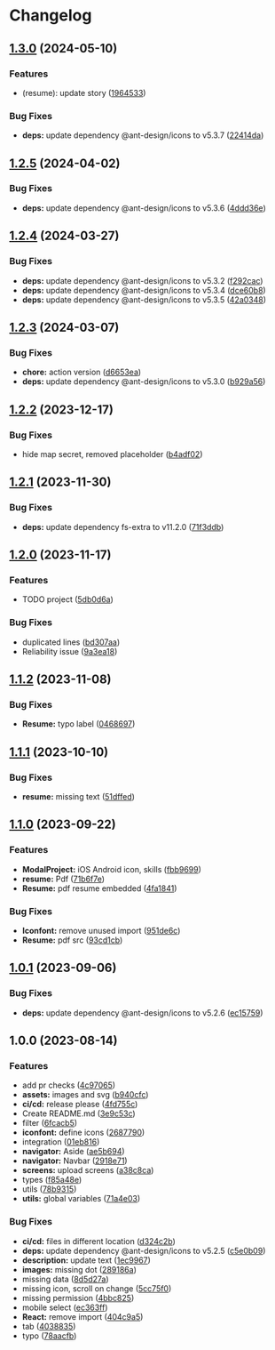 # Changelog

## [1.3.0](https://github.com/LeleDallas/skillsfolio/compare/v1.2.5...v1.3.0) (2024-05-10)


### Features

* (resume): update story ([1964533](https://github.com/LeleDallas/skillsfolio/commit/196453354788a8e926201b74bb7615633a2a24e3))


### Bug Fixes

* **deps:** update dependency @ant-design/icons to v5.3.7 ([22414da](https://github.com/LeleDallas/skillsfolio/commit/22414da489daae6b5c94a73f2aaf173bbac8a544))

## [1.2.5](https://github.com/LeleDallas/skillsfolio/compare/v1.2.4...v1.2.5) (2024-04-02)


### Bug Fixes

* **deps:** update dependency @ant-design/icons to v5.3.6 ([4ddd36e](https://github.com/LeleDallas/skillsfolio/commit/4ddd36ea75f49b924734adad386de3b9b2f7bcfb))

## [1.2.4](https://github.com/LeleDallas/skillsfolio/compare/v1.2.3...v1.2.4) (2024-03-27)


### Bug Fixes

* **deps:** update dependency @ant-design/icons to v5.3.2 ([f292cac](https://github.com/LeleDallas/skillsfolio/commit/f292cac6cb6f2169c0569d50dc10b57c8fd099a2))
* **deps:** update dependency @ant-design/icons to v5.3.4 ([dce60b8](https://github.com/LeleDallas/skillsfolio/commit/dce60b8a530c8a46602fd62ad43ef3c2349ad214))
* **deps:** update dependency @ant-design/icons to v5.3.5 ([42a0348](https://github.com/LeleDallas/skillsfolio/commit/42a0348abdade2e5981c10dd9aa311212527f6a5))

## [1.2.3](https://github.com/LeleDallas/skillsfolio/compare/v1.2.2...v1.2.3) (2024-03-07)


### Bug Fixes

* **chore:** action version ([d6653ea](https://github.com/LeleDallas/skillsfolio/commit/d6653ea758e178f699fcb95eb4d8b4149716b14d))
* **deps:** update dependency @ant-design/icons to v5.3.0 ([b929a56](https://github.com/LeleDallas/skillsfolio/commit/b929a562ee2308968ef2aa84737d99f8b160b054))

## [1.2.2](https://github.com/LeleDallas/skillsfolio/compare/v1.2.1...v1.2.2) (2023-12-17)


### Bug Fixes

* hide map secret, removed placeholder ([b4adf02](https://github.com/LeleDallas/skillsfolio/commit/b4adf02ebf15ee65a2476539b7791ec461024a3f))

## [1.2.1](https://github.com/LeleDallas/skillsfolio/compare/v1.2.0...v1.2.1) (2023-11-30)


### Bug Fixes

* **deps:** update dependency fs-extra to v11.2.0 ([71f3ddb](https://github.com/LeleDallas/skillsfolio/commit/71f3ddba84def6b0cfe47b99a6d3e90300137555))

## [1.2.0](https://github.com/LeleDallas/skillsfolio/compare/v1.1.2...v1.2.0) (2023-11-17)


### Features

* TODO project ([5db0d6a](https://github.com/LeleDallas/skillsfolio/commit/5db0d6a7b6ee3d678b11546fb607f25b2f8303a5))


### Bug Fixes

* duplicated lines ([bd307aa](https://github.com/LeleDallas/skillsfolio/commit/bd307aa410a0e2bf1ac82b215f3db47b317d7635))
* Reliability issue ([9a3ea18](https://github.com/LeleDallas/skillsfolio/commit/9a3ea181ee9af3a29f8959f6247010ddca99478c))

## [1.1.2](https://github.com/LeleDallas/skillsfolio/compare/v1.1.1...v1.1.2) (2023-11-08)


### Bug Fixes

* **Resume:** typo label ([0468697](https://github.com/LeleDallas/skillsfolio/commit/0468697da234cdadb88d50b936ffcb41912700ae))

## [1.1.1](https://github.com/LeleDallas/skillsfolio/compare/v1.1.0...v1.1.1) (2023-10-10)


### Bug Fixes

* **resume:** missing text ([51dffed](https://github.com/LeleDallas/skillsfolio/commit/51dffed4661345aa88410f00e757ea0288da93c3))

## [1.1.0](https://github.com/LeleDallas/skillsfolio/compare/v1.0.1...v1.1.0) (2023-09-22)


### Features

* **ModalProject:** iOS Android icon, skills ([fbb9699](https://github.com/LeleDallas/skillsfolio/commit/fbb969925cb4f51995e9c4dc073d480138fb141b))
* **resume:** Pdf ([71b6f7e](https://github.com/LeleDallas/skillsfolio/commit/71b6f7ec54bf0a42d5300452dd2a5d47724cc950))
* **Resume:** pdf resume embedded ([4fa1841](https://github.com/LeleDallas/skillsfolio/commit/4fa1841715c2d2a8293d2fdb24792332abbf28b6))


### Bug Fixes

* **Iconfont:** remove unused import ([951de6c](https://github.com/LeleDallas/skillsfolio/commit/951de6c63db5749c9c52e39241d81b17f79557b0))
* **Resume:** pdf src ([93cd1cb](https://github.com/LeleDallas/skillsfolio/commit/93cd1cb0ffce17fa95b143dd8ae0d5e65d26a910))

## [1.0.1](https://github.com/LeleDallas/skillsfolio/compare/v1.0.0...v1.0.1) (2023-09-06)


### Bug Fixes

* **deps:** update dependency @ant-design/icons to v5.2.6 ([ec15759](https://github.com/LeleDallas/skillsfolio/commit/ec157599dc0d782ffb2869174f32122c328748b9))

## 1.0.0 (2023-08-14)


### Features

* add pr checks ([4c97065](https://github.com/LeleDallas/skillsfolio/commit/4c97065e070d87debe179ef30d67a6659d33ec1d))
* **assets:** images and svg ([b940cfc](https://github.com/LeleDallas/skillsfolio/commit/b940cfc65f8fb8bb2a1b82667d3f84cf8e50f927))
* **ci/cd:** release please ([4fd755c](https://github.com/LeleDallas/skillsfolio/commit/4fd755cb4007d3cbca8f1b6f2d442c8ce5b71915))
* Create README.md ([3e9c53c](https://github.com/LeleDallas/skillsfolio/commit/3e9c53c5a33cb9ecb0dc3b1c2be9730ea5b8526c))
* filter ([6fcacb5](https://github.com/LeleDallas/skillsfolio/commit/6fcacb5c98972248ff0f52cbe4bcc5c7bc8f5163))
* **iconfont:** define icons ([2687790](https://github.com/LeleDallas/skillsfolio/commit/2687790fcb569ada58f2c40c318ac200ea8317de))
* integration ([01eb816](https://github.com/LeleDallas/skillsfolio/commit/01eb81672fb7d7b42ae7d84a7ce516116629df07))
* **navigator:** Aside ([ae5b694](https://github.com/LeleDallas/skillsfolio/commit/ae5b694a91ef1fd0e71ddca7a47ee3640c42082a))
* **navigator:** Navbar ([2918e71](https://github.com/LeleDallas/skillsfolio/commit/2918e71aa7398192d5619c9eda199592a04e0620))
* **screens:** upload screens ([a38c8ca](https://github.com/LeleDallas/skillsfolio/commit/a38c8cabe9e980975a4d7203393a8b2f49e6e4bc))
* types ([f85a48e](https://github.com/LeleDallas/skillsfolio/commit/f85a48e52c6ee3f595698361baba489526b5388a))
* utils ([78b9315](https://github.com/LeleDallas/skillsfolio/commit/78b93153cf44d8a827ddba08cfd399d72f1fa0df))
* **utils:** global variables ([71a4e03](https://github.com/LeleDallas/skillsfolio/commit/71a4e037945a9082a98c78dc694ed4277ec5cfed))


### Bug Fixes

* **ci/cd:** files in different location ([d324c2b](https://github.com/LeleDallas/skillsfolio/commit/d324c2bb0bcdde457ee23bee725952ee77a5abc8))
* **deps:** update dependency @ant-design/icons to v5.2.5 ([c5e0b09](https://github.com/LeleDallas/skillsfolio/commit/c5e0b098ad9651ef8a7b0e307eb5c046e7e7e7db))
* **description:** update text ([1ec9967](https://github.com/LeleDallas/skillsfolio/commit/1ec9967a48c019426099a43ca2562a1d206c13a3))
* **images:** missing dot ([289186a](https://github.com/LeleDallas/skillsfolio/commit/289186a89243af06e066f3bebe3a8815f6982ec8))
* missing data ([8d5d27a](https://github.com/LeleDallas/skillsfolio/commit/8d5d27a4f267197434db7a2cc08a052a0e3faec1))
* missing icon, scroll on change ([5cc75f0](https://github.com/LeleDallas/skillsfolio/commit/5cc75f048cf3e1bbf5723d3f97008eda0e643e8d))
* missing permission ([4bbc825](https://github.com/LeleDallas/skillsfolio/commit/4bbc8258c99b5639f0e7bf09e917bf9b4a4fc444))
* mobile select ([ec363ff](https://github.com/LeleDallas/skillsfolio/commit/ec363ffc2e96a10f27e071b812e293b2a5ea3934))
* **React:** remove import ([404c9a5](https://github.com/LeleDallas/skillsfolio/commit/404c9a5149013e13469d55868f72400a26c8926c))
* tab ([4038835](https://github.com/LeleDallas/skillsfolio/commit/4038835c65a312b0110a452c4ab9542781243a75))
* typo ([78aacfb](https://github.com/LeleDallas/skillsfolio/commit/78aacfb38733a26b9af0700e8a5a3405e5c1a8fc))
